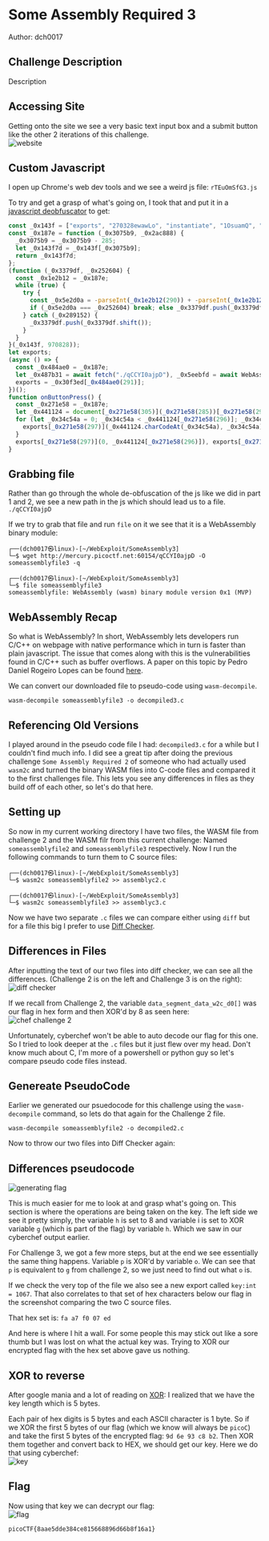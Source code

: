 # Some Assembly Required 3
Author: dch0017

## Challenge Description
Description

## Accessing Site
Getting onto the site we see a very basic text input box and a submit button like the other 2 iterations of this challenge. </br>
![website](./website.png)
</br>

## Custom Javascript
I open up Chrome's web dev tools and we see a weird js file: ```rTEuOmSfG3.js```</br>

To try and get a grasp of what's going on, I took that and put it in a [javascript deobfuscator](https://deobfuscate.io/) to get:
```js
const _0x143f = ["exports", "270328ewawLo", "instantiate", "1OsuamQ", "Incorrect!", "length", "copy_char", "value", "1512517ESezaM", "innerHTML", "check_flag", "result", "1383842SQRPPf", "924408cukzgO", "getElementById", "418508cLDohp", "input", "Correct!", "573XsMMHp", "arrayBuffer", "183RUQBDE", "38934oMACea"];
const _0x187e = function (_0x3075b9, _0x2ac888) {
  _0x3075b9 = _0x3075b9 - 285;
  let _0x143f7d = _0x143f[_0x3075b9];
  return _0x143f7d;
};
(function (_0x3379df, _0x252604) {
  const _0x1e2b12 = _0x187e;
  while (true) {
    try {
      const _0x5e2d0a = -parseInt(_0x1e2b12(290)) + -parseInt(_0x1e2b12(303)) + -parseInt(_0x1e2b12(294)) * -parseInt(_0x1e2b12(299)) + -parseInt(_0x1e2b12(306)) + parseInt(_0x1e2b12(292)) + -parseInt(_0x1e2b12(289)) * -parseInt(_0x1e2b12(287)) + parseInt(_0x1e2b12(304));
      if (_0x5e2d0a === _0x252604) break; else _0x3379df.push(_0x3379df.shift());
    } catch (_0x289152) {
      _0x3379df.push(_0x3379df.shift());
    }
  }
}(_0x143f, 970828));
let exports;
(async () => {
  const _0x484ae0 = _0x187e;
  let _0x487b31 = await fetch("./qCCYI0ajpD"), _0x5eebfd = await WebAssembly[_0x484ae0(293)](await _0x487b31[_0x484ae0(288)]()), _0x30f3ed = _0x5eebfd.instance;
  exports = _0x30f3ed[_0x484ae0(291)];
})();
function onButtonPress() {
  const _0x271e58 = _0x187e;
  let _0x441124 = document[_0x271e58(305)](_0x271e58(285))[_0x271e58(298)];
  for (let _0x34c54a = 0; _0x34c54a < _0x441124[_0x271e58(296)]; _0x34c54a++) {
    exports[_0x271e58(297)](_0x441124.charCodeAt(_0x34c54a), _0x34c54a);
  }
  exports[_0x271e58(297)](0, _0x441124[_0x271e58(296)]), exports[_0x271e58(301)]() == 1 ? document[_0x271e58(305)](_0x271e58(302))[_0x271e58(300)] = _0x271e58(286) : document[_0x271e58(305)](_0x271e58(302)).innerHTML = _0x271e58(295);
}

```

## Grabbing file
Rather than go through the whole de-obfuscation of the js like we did in part 1 and 2, we see a new path in the js which should lead us to a file. ```./qCCYI0ajpD```

If we try to grab that file and run ```file``` on it we see that it is a WebAssembly binary module:
```console
┌──(dch0017㉿linux)-[~/WebExploit/SomeAssembly3]
└─$ wget http://mercury.picoctf.net:60154/qCCYI0ajpD -O someassemblyfile3 -q

┌──(dch0017㉿linux)-[~/WebExploit/SomeAssembly3]
└─$ file someassemblyfile3
someassemblyfile: WebAssembly (wasm) binary module version 0x1 (MVP)

```

## WebAssembly Recap
So what is WebAssembly? In short, WebAssembly lets developers run C/C++ on webpage with native performance which in turn is faster than plain javascript. The issue that comes along with this is the vulnerabilities found in C/C++ such as buffer overflows. A paper on this topic by Pedro Daniel Rogeiro Lopes can be found [here](https://syssec.gsd.inesc-id.pt/projects/tr-wasmati.pdf).


We can convert our downloaded file to pseudo-code using ```wasm-decompile```.

```console
wasm-decompile someassemblyfile3 -o decompiled3.c
```

## Referencing Old Versions
I played around in the pseudo code file I had: ```decompiled3.c``` for a while but I couldn't find much info. I did see a great tip after doing the previous challenge ```Some Assembly Required 2``` of someone who had actually used ```wasm2c``` and turned the binary WASM files into C-code files and compared it to the first challenges file. This lets you see any differences in files as they build off of each other, so let's do that here.

## Setting up
So now in my current working directory I have two files, the WASM file from challenge 2 and the WASM filr from this current challenge: Named ```someassemblyfile2``` and ```someassemblyfile3``` respectively. Now I run the following commands to turn them to C source files:

```console
┌──(dch0017㉿linux)-[~/WebExploit/SomeAssembly3]
└─$ wasm2c someassemblyfile2 >> assemblyc2.c

┌──(dch0017㉿linux)-[~/WebExploit/SomeAssembly3]
└─$ wasm2c someassemblyfile3 >> assemblyc3.c 

```

Now we have two separate ```.c``` files we can compare either using ```diff``` but for a file this big I prefer to use [Diff Checker](https://www.diffchecker.com/text-compare/).</br>

## Differences in Files
After inputting the text of our two files into diff checker, we can see all the differences. (Challenge 2 is on the left and Challenge 3 is on the right):</br>
![diff checker](./diffchecker.png)
</br>

If we recall from Challenge 2, the variable ```data_segment_data_w2c_d0[]``` was our flag in hex form and then XOR'd by 8 as seen here:</br>
![chef challenge 2](./chefchall2.png)
</br>

Unfortunately, cyberchef won't be able to auto decode our flag for this one. So I tried to look deeper at the ```.c``` files but it just flew over my head. Don't know much about C, I'm more of a powershell or python guy so let's compare pseudo code files instead.

## Genereate PseudoCode
Earlier we generated our psuedocode for this challenge using the ```wasm-decompile``` command, so lets do that again for the Challenge 2 file.
```console
wasm-decompile someassemblyfile2 -o decompiled2.c
```

Now to throw our two files into Diff Checker again:

## Differences pseudocode
![generating flag](./generatingflag.png)
</br>

This is much easier for me to look at and grasp what's going on. This section is where the operations are being taken on the key. The left side we see it pretty simply, the variable ```h``` is set to 8 and variable i is set to XOR variable ```g``` (which is part of the flag) by variable ```h```. Which we saw in our cyberchef output earlier.

For Challenge 3, we got a few more steps, but at the end we see essentially the same thing happens. Variable ```p``` is XOR'd by variable ```o```. We can see that ```p``` is equivalent to ```g``` from challenge 2, so we just need to find out what ```o``` is. 

If we check the very top of the file we also see a new export called ```key:int = 1067```. That also correlates to that set of hex characters below our flag in the screenshot comparing the two C source files.

That hex set is:
```fa a7 f0 07 ed```

And here is where I hit a wall.  For some people this may stick out like a sore thumb but I was lost on what the actual key was. Trying to XOR our encrypted flag with the hex set above gave us nothing.

## XOR to reverse
After google mania and a lot of reading on [XOR](https://accu.org/journals/overload/20/109/lewin_1915/): I realized that we have the key length which is 5 bytes.

Each pair of hex digits is 5 bytes and each ASCII character is 1 byte. So if we XOR the first 5 bytes of our flag (which we know will always be ```picoC```) and take the first 5 bytes of the encrypted flag: ```9d 6e 93 c8 b2```. Then XOR them together and convert back to HEX, we should get our key. Here we do that using cyberchef:</br>
![key](./key.png)
</br>

## Flag
Now using that key we can decrypt our flag:</br>
![flag](./flag.png)
</br>

```
picoCTF{8aae5dde384ce815668896d66b8f16a1}
```

